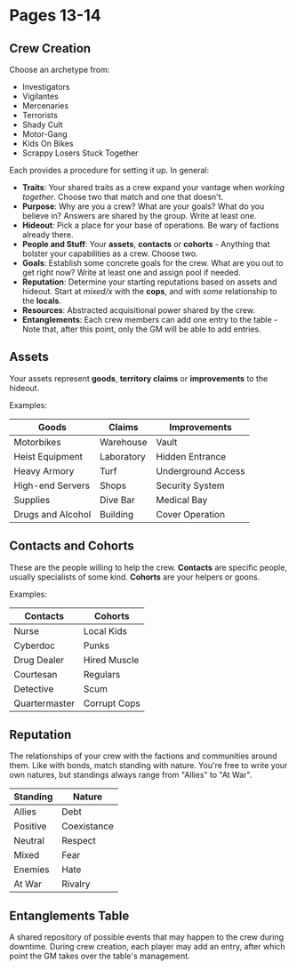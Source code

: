 # Pages 13-14

## Crew Creation

Choose an archetype from:

- Investigators
- Vigilantes
- Mercenaries
- Terrorists
- Shady Cult
- Motor-Gang
- Kids On Bikes
- Scrappy Losers Stuck Together

Each provides a procedure for setting it up. In general:

- **Traits**: Your shared traits as a crew expand your vantage when _working together_. Choose two that match and one that doesn't.
- **Purpose**: Why are you a crew? What are your goals? What do you believe in? Answers are shared by the group. Write at least one.
- **Hideout**: Pick a place for your base of operations. Be wary of factions already there.
- **People and Stuff**: Your **assets**, **contacts** or **cohorts** - Anything that bolster your capabilities as a crew. Choose two.
- **Goals**: Establish some concrete goals for the crew. What are you out to get right now? Write at least one and assign pool if needed.
- **Reputation**: Determine your starting reputations based on assets and hideout. Start at _mixed/x_ with the **cops**, and with _some_ relationship to the **locals**.
- **Resources**: Abstracted acquisitional power shared by the crew.
- **Entanglements**: Each crew members can add one entry to the table - Note that, after this point, only the GM will be able to add entries.

## Assets

Your assets represent **goods**, **territory claims** or **improvements** to the hideout.

Examples:

| Goods             | Claims     | Improvements       |
| ----------------- | ---------- | ------------------ |
| Motorbikes        | Warehouse  | Vault              |
| Heist Equipment   | Laboratory | Hidden Entrance    |
| Heavy Armory      | Turf       | Underground Access |
| High-end Servers  | Shops      | Security System    |
| Supplies          | Dive Bar   | Medical Bay        |
| Drugs and Alcohol | Building   | Cover Operation    |

## Contacts and Cohorts

These are the people willing to help the crew. **Contacts** are specific people, usually specialists of some kind. **Cohorts** are your helpers or goons.

Examples:

| Contacts      | Cohorts      |
| ------------- | ------------ |
| Nurse         | Local Kids   |
| Cyberdoc      | Punks        |
| Drug Dealer   | Hired Muscle |
| Courtesan     | Regulars     |
| Detective     | Scum         |
| Quartermaster | Corrupt Cops |

## Reputation

The relationships of your crew with the factions and communities around them. Like with bonds, match standing with nature. You're free to write your own natures, but standings always range from "Allies" to "At War".

| Standing | Nature      |
| -------- | ----------- |
| Allies   | Debt        |
| Positive | Coexistance |
| Neutral  | Respect     |
| Mixed    | Fear        |
| Enemies  | Hate        |
| At War   | Rivalry     |

## Entanglements Table

A shared repository of possible events that may happen to the crew during downtime. During crew creation, each player may add an entry, after which point the GM takes over the table's management.
